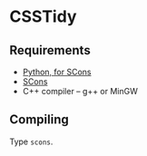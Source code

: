 # CSSTidy

## Requirements

   * [Python, for SCons](http://www.python.org/)
   * [SCons](http://www.scons.org/)
   * C++ compiler – g++ or MinGW

## Compiling

Type `scons`.
